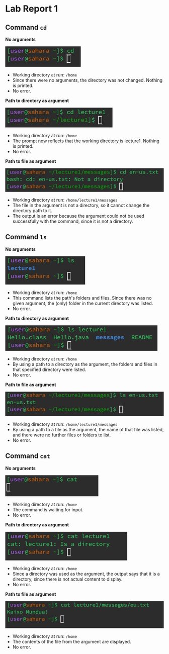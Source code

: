 # Lab Report 1
## Command `cd`
**No arguments**

![Image](cd-no-args.jpeg)
* Working directory at run: `/home`
* Since there were no arguments, the directory was not changed. Nothing is printed.
* No error.

**Path to directory as argument**

![Image](cd-path-to-directory.jpeg)
* Working directory at run: `/home`
* The prompt now reflects that the working directory is lecture1. Nothing is printed.
* No error.

**Path to file as argument**

![Image](cd-path-to-file.jpeg)

* Working directory at run: `/home/lecture1/messages`
* The file in the argument is not a directory, so it cannot change the directory path to it.
* The output is an error because the argument could not be used successfully with the command, since it is not a directory.


## Command `ls`
**No arguments**

![Image](ls-no-args.jpeg)
* Working directory at run: `/home`
* This command lists the path's folders and files. Since there was no given argument, the (only) folder in the current directory was listed.
* No error.

**Path to directory as argument**

![Image](ls-path-to-directory.jpeg)
* Working directory at run: `/home`
* By using a path to a directory as the argument, the folders and files in that specified directory were listed.
* No error.

**Path to file as argument**

![Image](ls-path-to-file.jpeg)
* Working directory at run: `/home/lecture1/messages`
* By using a path to a file as the argument, the name of that file was listed, and there were no further files or folders to list.
* No error.

## Command `cat`
**No arguments**

![Image](cat-no-args.jpeg)
* Working directory at run: `/home`
* The command is waiting for input.
* No error.

**Path to directory as argument**

![Image](cat-path-to-directory.jpeg)
* Working directory at run: `/home`
* Since a directory was used as the argument, the output says that it is a directory, since there is not actual content to display.
* No error.

**Path to file as argument**

![Image](cat-path-to-file.jpeg)
* Working directory at run: `/home`
* The contents of the file from the argument are displayed.
* No error.
